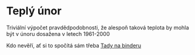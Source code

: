 # Teplý únor

Triviální výpočet pravdědpodobnosti, že alespoň taková teplota by mohla být v únoru dosažena v letech 1961-2000

Kdo nevěří, ať si to spočítá sám třeba [Tady na binderu](https://mybinder.org/v2/gh/ljocha/teply_unor/HEAD?labpath=teply_unor.ipynb)
